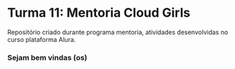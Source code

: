 # Turma 11: Mentoria Cloud Girls

Repositório criado durante programa mentoria, atividades desenvolvidas no curso plataforma Alura.

### Sejam bem vindas (os)
